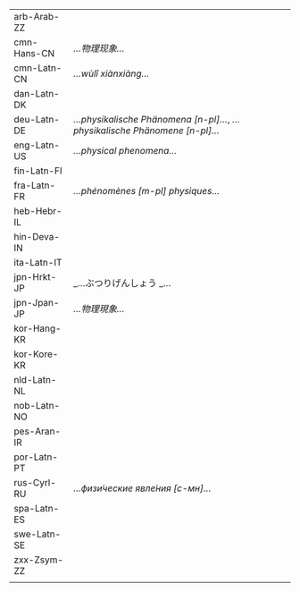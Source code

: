 | | |
|-|-|
| arb-Arab-ZZ |  |
| cmn-Hans-CN | _…物理现象…_ |
| cmn-Latn-CN | _…wùlǐ xiànxiàng…_ |
| dan-Latn-DK |  |
| deu-Latn-DE | _…physikalische Phänomena [n-pl]…_, _…physikalische Phänomene [n-pl]…_ |
| eng-Latn-US | _…physical phenomena…_ |
| fin-Latn-FI |  |
| fra-Latn-FR | _…phénomènes [m-pl] physiques…_ |
| heb-Hebr-IL |  |
| hin-Deva-IN |  |
| ita-Latn-IT |  |
| jpn-Hrkt-JP | _…ぶつりげんしょう _… |
| jpn-Jpan-JP | _…物理現象…_ |
| kor-Hang-KR |  |
| kor-Kore-KR |  |
| nld-Latn-NL |  |
| nob-Latn-NO |  |
| pes-Aran-IR |  |
| por-Latn-PT |  |
| rus-Cyrl-RU | _…физи́ческие явле́ния [с-мн]…_ |
| spa-Latn-ES |  |
| swe-Latn-SE |  |
| zxx-Zsym-ZZ |  |
|  |  |